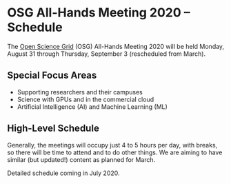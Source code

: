 # OSG All-Hands Meeting 2020 &ndash; Schedule

The [Open Science Grid](https://www.opensciencegrid.org) (OSG) All-Hands Meeting
2020 will be held Monday, August 31 through Thursday,
September 3 (rescheduled from March).

## Special Focus Areas

* Supporting researchers and their campuses
* Science with GPUs and in the commercial cloud
* Artificial Intelligence (AI) and Machine Learning (ML)

## High-Level Schedule

Generally, the meetings will occupy just 4 to 5 hours per day, with breaks,
so there will be time to attend and to do other things. We are aiming to
have similar (but updated!) content as planned for March.

Detailed schedule coming in July 2020.
